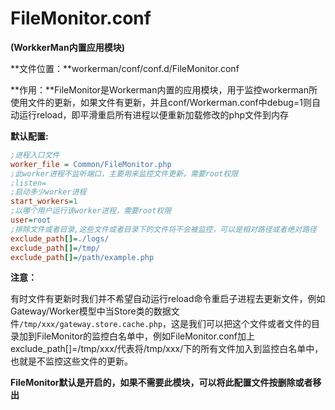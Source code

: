 # FileMonitor.conf
**(WorkkerMan内置应用模块)**

**文件位置：**workerman/conf/conf.d/FileMonitor.conf

**作用：**FileMonitor是Workerman内置的应用模块，用于监控workerman所使用文件的更新，如果文件有更新，并且conf/Workerman.conf中debug=1则自动运行reload，即平滑重启所有进程以便重新加载修改的php文件到内存

**默认配置:**

```ini
;进程入口文件
worker_file = Common/FileMonitor.php
;此worker进程不监听端口，主要用来监控文件更新，需要root权限
;listen=
;启动多少worker进程
start_workers=1
;以哪个用户运行该worker进程，需要root权限
user=root
;排除文件或者目录,这些文件或者目录下的文件将不会被监控，可以是相对路径或者绝对路径
exclude_path[]=./logs/
exclude_path[]=/tmp/
exclude_path[]=/path/example.php
```

**注意：**

有时文件有更新时我们并不希望自动运行reload命令重启子进程去更新文件，例如Gateway/Worker模型中当Store类的数据文件```/tmp/xxx/gateway.store.cache.php```，这是我们可以把这个文件或者文件的目录加到FileMonitor的监控白名单中，例如FileMonitor.conf加上exclude_path[]=/tmp/xxx/代表将/tmp/xxx/下的所有文件加入到监控白名单中，也就是不监控这些文件的更新。

**FileMonitor默认是开启的，如果不需要此模块，可以将此配置文件按删除或者移出**


